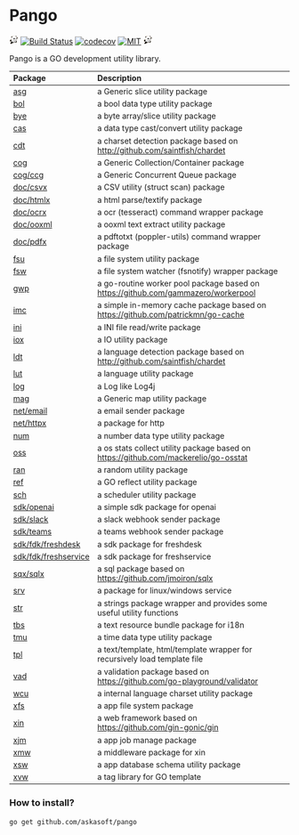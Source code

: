  Pango
=====================================================================

![](./logo.png) [![Build Status](https://github.com/askasoft/pango/actions/workflows/build.yml/badge.svg)](https://github.com/askasoft/pango/actions?query=branch%3Amaster) [![codecov](https://codecov.io/gh/askasoft/pango/branch/master/graph/badge.svg)](https://codecov.io/gh/askasoft/pango) [![MIT](https://img.shields.io/badge/license-MIT-green)](https://opensource.org/licenses/MIT) ![](/logo.png)



Pango is a GO development utility library.

| **Package**                      | **Description**                         |
| :------------------------------- | :-------------------------------------- |
| [asg](./asg/)                    | a Generic slice utility package         |
| [bol](./bol/)                    | a bool data type utility package        |
| [bye](./bye/)                    | a byte array/slice utility package      |
| [cas](./cas/)                    | a data type cast/convert utility package|
| [cdt](./cdt/)                    | a charset detection package based on http://github.com/saintfish/chardet |
| [cog](./cog/)                    | a Generic Collection/Container package  |
| [cog/ccg](./cog/ccg/)            | a Generic Concurrent Queue package      |
| [doc/csvx](./doc/csvx/)          | a CSV utility (struct scan) package     |
| [doc/htmlx](./doc/htmlx/)        | a html parse/textify package            |
| [doc/ocrx](./doc/ocrx/)          | a ocr (tesseract) command wrapper package |
| [doc/ooxml](./doc/ooxml/)        | a ooxml text extract utility package |
| [doc/pdfx](./doc/pdfx/)          | a pdftotxt (poppler-utils) command wrapper package |
| [fsu](./fsu/)                    | a file system utility package           |
| [fsw](./fsw/)                    | a file system watcher (fsnotify) wrapper package |
| [gwp](./gwp/)                    | a go-routine worker pool package based on https://github.com/gammazero/workerpool |
| [imc](./imc/)                    | a simple in-memory cache package based on https://github.com/patrickmn/go-cache |
| [ini](./ini/)                    | a INI file read/write package           |
| [iox](./iox/)                    | a IO utility package                    |
| [ldt](./ldt/)                    | a language detection package based on http://github.com/saintfish/chardet |
| [lut](./lut/)                    | a language utility package              |
| [log](./log/)                    | a Log like Log4j                        |
| [mag](./mag/)                    | a Generic map utility package           |
| [net/email](./net/email/)        | a email sender package                  |
| [net/httpx](./net/httpx/)        | a package for http                      |
| [num](./num/)                    | a number data type utility package      |
| [oss](./oss/)                    | a os stats collect utility package based on https://github.com/mackerelio/go-osstat |
| [ran](./ran/)                    | a random utility package                |
| [ref](./ref/)                    | a GO reflect utility package            |
| [sch](./sch/)                    | a scheduler utility package             |
| [sdk/openai](./sdk/openai/)      | a simple sdk package for openai         |
| [sdk/slack](./sdk/slack/)        | a slack webhook sender package          |
| [sdk/teams](./sdk/teams/)        | a teams webhook sender package          |
| [sdk/fdk/freshdesk](./sdk/fdk/freshdesk/) | a sdk package for freshdesk    |
| [sdk/fdk/freshservice](./sdk/fdk/freshservice/) | a sdk package for freshservice |
| [sqx/sqlx](./sqx/sqlx)           | a sql package based on https://github.com/jmoiron/sqlx |
| [srv](./srv/)                    | a package for linux/windows service |
| [str](./str/)                    | a strings package wrapper and provides some useful utility functions      |
| [tbs](./tbs/)                    | a text resource bundle package for i18n |
| [tmu](./tmu/)                    | a time data type utility package |
| [tpl](./tpl/)                    | a text/template, html/template wrapper for recursively load template file |
| [vad](./vad/)                    | a validation package based on https://github.com/go-playground/validator |
| [wcu](./wcu/)                    | a internal language charset utility package |
| [xfs](./xfs/)                    | a app file system package |
| [xin](./xin/)                    | a web framework based on https://github.com/gin-gonic/gin |
| [xjm](./xjm/)                    | a app job manage package |
| [xmw](./xmw/)                    | a middleware package for xin |
| [xsw](./xsw/)                    | a app database schema utility package |
| [xvw](./xvw/)                    | a tag library for GO template |


### How to install?

	go get github.com/askasoft/pango



